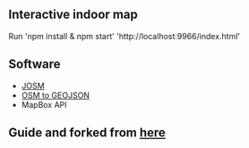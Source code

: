 ## Interactive indoor map

Run
'npm install & npm start'
'http://localhost:9966/index.html'


## Software
- [JOSM](https://josm.openstreetmap.de/)
- [OSM to GEOJSON](http://tyrasd.github.io/osmtogeojson/)
- MapBox API

## Guide and forked from [here](https://github.com/mapbox-gl-indoor/mapbox-gl-indoor) 
